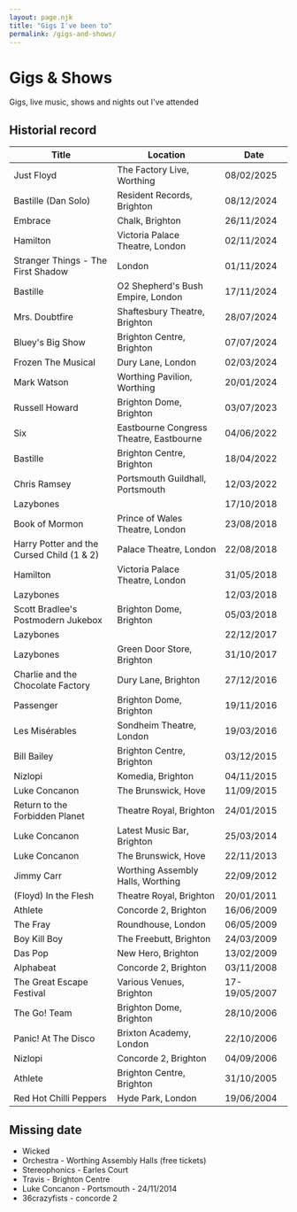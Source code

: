```yaml
---
layout: page.njk
title: "Gigs I've been to"
permalink: /gigs-and-shows/
---
```


# Gigs & Shows

Gigs, live music, shows and nights out I've attended

## Historial record

| Title | Location | Date |
| -------- | ------- | ------- |
| Just Floyd | The Factory Live, Worthing | 08/02/2025
| Bastille (Dan Solo) | Resident Records, Brighton | 08/12/2024 |
| Embrace | Chalk, Brighton | 26/11/2024 |
| Hamilton | Victoria Palace Theatre, London | 02/11/2024 |
| Stranger Things - The First Shadow | London | 01/11/2024 |
| Bastille | O2 Shepherd's Bush Empire, London | 17/11/2024 |
| Mrs. Doubtfire | Shaftesbury Theatre, Brighton | 28/07/2024 |
| Bluey's Big Show | Brighton Centre, Brighton | 07/07/2024 |
| Frozen The Musical | Dury Lane, London | 02/03/2024 |
| Mark Watson | Worthing Pavilion, Worthing | 20/01/2024 |
| Russell Howard | Brighton Dome, Brighton | 03/07/2023 |
| Six | Eastbourne Congress Theatre, Eastbourne | 04/06/2022 |
| Bastille | Brighton Centre, Brighton | 18/04/2022 |
| Chris Ramsey | Portsmouth Guildhall, Portsmouth | 12/03/2022 |
| Lazybones |  | 17/10/2018 |
| Book of Mormon | Prince of Wales Theatre, London | 23/08/2018 |
| Harry Potter and the Cursed Child (1 & 2) | Palace Theatre, London | 22/08/2018 |
| Hamilton | Victoria Palace Theatre, London | 31/05/2018 |
| Lazybones |  | 12/03/2018 |
| Scott Bradlee's Postmodern Jukebox | Brighton Dome, Brighton | 05/03/2018 |
| Lazybones |  | 22/12/2017 |
| Lazybones | Green Door Store, Brighton | 31/10/2017 |
| Charlie and the Chocolate Factory | Dury Lane, Brighton | 27/12/2016 |
| Passenger | Brighton Dome, Brighton | 19/11/2016 |
| Les Misérables | Sondheim Theatre, London | 19/03/2016 |
| Bill Bailey | Brighton Centre, Brighton | 03/12/2015 |
| Nizlopi | Komedia, Brighton | 04/11/2015 |
| Luke Concanon | The Brunswick, Hove | 11/09/2015 |
| Return to the Forbidden Planet | Theatre Royal, Brighton | 24/01/2015 |
| Luke Concanon | Latest Music Bar, Brighton | 25/03/2014 |
| Luke Concanon | The Brunswick, Hove | 22/11/2013 |
| Jimmy Carr | Worthing Assembly Halls, Worthing | 22/09/2012 |
| (Floyd) In the Flesh | Theatre Royal, Brighton | 20/01/2011 |
| Athlete | Concorde 2, Brighton | 16/06/2009 |
| The Fray | Roundhouse, London | 06/05/2009 |
| Boy Kill Boy | The Freebutt, Brighton | 24/03/2009 |
| Das Pop | New Hero, Brighton | 13/02/2009 |
| Alphabeat | Concorde 2, Brighton | 03/11/2008 |
| The Great Escape Festival | Various Venues, Brighton | 17-19/05/2007 |
| The Go! Team | Brighton Dome, Brighton | 28/10/2006 |
| Panic! At The Disco | Brixton Academy, London | 22/10/2006 |
| Nizlopi | Concorde 2, Brighton | 04/09/2006 |
| Athlete | Brighton Centre, Brighton | 31/10/2005 |
| Red Hot Chilli Peppers | Hyde Park, London | 19/06/2004 |

## Missing date

- Wicked
- Orchestra - Worthing Assembly Halls (free tickets)
- Stereophonics - Earles Court
- Travis - Brighton Centre
- Luke Concanon - Portsmouth - 24/11/2014
- 36crazyfists - concorde 2
